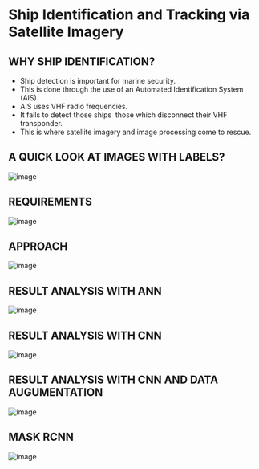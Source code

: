 # Ship Identification and Tracking via Satellite Imagery


## WHY SHIP IDENTIFICATION? ##
* Ship detection is important for marine security. 
* This is done through the use of an Automated Identification System (AIS).
* AIS uses VHF radio frequencies.
* It fails to detect those ships  those which disconnect their VHF transponder.
* This is where satellite imagery and image processing come to rescue.

## A QUICK LOOK AT IMAGES WITH LABELS? ##
![image](https://user-images.githubusercontent.com/60352282/167019916-2b41a907-6ac0-406d-b912-1701dccf6722.png)

## REQUIREMENTS ##
![image](https://user-images.githubusercontent.com/60352282/167020075-6e39f57b-84b0-43d9-a06f-fa0768692202.png)

## APPROACH ##
![image](https://user-images.githubusercontent.com/60352282/167020217-21543e0e-64f3-4a5a-b223-6720cf12b91c.png)

## RESULT ANALYSIS WITH ANN ##
![image](https://user-images.githubusercontent.com/60352282/167020818-cffcb9b5-49b0-4d9f-ac4d-b003c444f76a.png)

## RESULT ANALYSIS WITH CNN ##
![image](https://user-images.githubusercontent.com/60352282/167020877-997c7baf-6f6e-4bfe-891a-53b1ebb69fd6.png)

## RESULT ANALYSIS WITH CNN AND DATA AUGUMENTATION ##
![image](https://user-images.githubusercontent.com/60352282/167021037-8b19054e-a33a-4c7e-91cf-898f2ca5c3e7.png)

## MASK RCNN ##
![image](https://user-images.githubusercontent.com/60352282/167021139-db79f069-34c0-4c71-b746-5ccf7d68584b.png)

